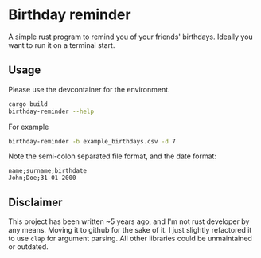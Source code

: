 # Birthday reminder

A simple rust program to remind you of your friends' birthdays.
Ideally you want to run it on a terminal start.

## Usage

Please use the devcontainer for the environment.

```bash
cargo build
birthday-reminder --help
```

For example

```bash
birthday-reminder -b example_birthdays.csv -d 7
```

Note the semi-colon separated file format, and the date format:

```csv
name;surname;birthdate
John;Doe;31-01-2000
```

## Disclaimer

This project has been written ~5 years ago, and I'm not rust developer by any means.
Moving it to github for the sake of it.
I just slightly refactored it to use `clap` for argument parsing.
All other libraries could be unmaintained or outdated.
